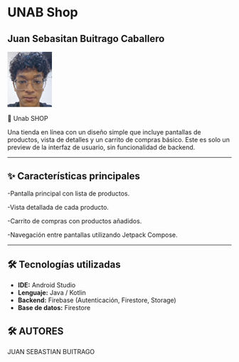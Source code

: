 # UNAB Shop

## Juan Sebasitan Buitrago Caballero

<img src="juan_buitrago.jpg" width="100">

 📱 Unab SHOP

Una tienda en línea con un diseño simple que incluye pantallas de productos, vista de detalles y un carrito de compras básico. Este es solo un preview de la interfaz de usuario, sin funcionalidad de backend. 

---

## ✨ Características principales  
 -Pantalla principal con lista de productos.

-Vista detallada de cada producto.

-Carrito de compras con productos añadidos.

-Navegación entre pantallas utilizando Jetpack Compose.

---

## 🛠️ Tecnologías utilizadas  
- **IDE:** Android Studio  
- **Lenguaje:** Java / Kotlin  
- **Backend:** Firebase (Autenticación, Firestore, Storage)  
- **Base de datos:** Firestore 

## 🛠️ AUTORES 
JUAN SEBASTIAN BUITRAGO